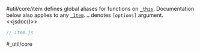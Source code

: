#util/core/item defines global aliases for functions on [`_this`](https://mindbox.io/#MindPage/core/properties/_this). Documentation below also applies to any [`_Item`](https://mindbox.io/#MindPage/core/_Item). `…` denotes `[options]` argument.
<<jsdoc()>>

```js_removed:item.js
// item.js
```

#_util/core